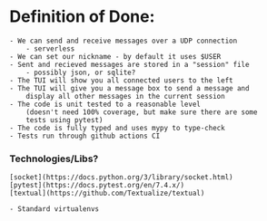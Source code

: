 # Definition of Done:
    - We can send and receive messages over a UDP connection
        - serverless
    - We can set our nickname - by default it uses $USER
    - Sent and recieved messages are stored in a "session" file
        - possibly json, or sqlite?
    - The TUI will show you all connected users to the left
    - The TUI will give you a message box to send a message and
        display all other messages in the current session
    - The code is unit tested to a reasonable level
        (doesn't need 100% coverage, but make sure there are some
        tests using pytest)
    - The code is fully typed and uses mypy to type-check
    - Tests run through github actions CI

### Technologies/Libs?
    [socket](https://docs.python.org/3/library/socket.html)
    [pytest](https://docs.pytest.org/en/7.4.x/)
    [textual](https://github.com/Textualize/textual)

    - Standard virtualenvs

